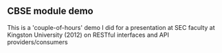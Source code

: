 ## CBSE module demo

This is a 'couple-of-hours' demo I did for a presentation at SEC faculty at Kingston University (2012) on RESTful interfaces and API providers/consumers
